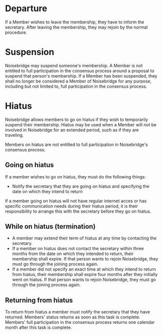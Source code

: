Departure
=========

If a Member wishes to leave the membership, they have to inform the secretary. After leaving the membership, they may rejoin by the normal procedure.


Suspension
==========

Noisebridge may suspend someone's membership. A Member is not entitled to full participation in the consensus process around a proposal to suspend that person's membership. If a Member has been suspended, they shall no longer be considered a Member of Noisebridge for any purpose, including but not limited to, full participation in the consensus process. 


Hiatus
======

Noisebridge allows members to go on hiatus if they wish to temporarily suspend their membership. Hiatus may be used when a Member will not be involved in Noisebridge for an extended period, such as if they are traveling.

Members on hiatus are not entitled to full participation in Noisebridge's consensus process.

Going on hiatus
---------------

If a member wishes to go on hiatus, they must do the following things:

* Notify the secretary that they are going on hiatus and specifying the date on which they intend to return

If a member going on hiatus will not have regular internet acces or has specific communication needs during their hiatus period, it is their responsibility to arrange this with the secretary before they go on hiatus. 

While on hiatus (termination)
-----------------------------

* A member may extend their term of hiatus at any time by contacting the secretary.
* If a member on hiatus does not contact the secretary within three months from the date on which they intended to return, their membership shall expire. If that person wants to rejoin Noisebridge, they must go through the joining process again.
* If a member did not specify an exact time at which they intend to return from hiatus, their membership shall expire four months after they initially went on hiatus. If that person wants to rejoin Noisebridge, they must go through the joining process again. 

Returning from hiatus
---------------------

To return from hiatus a member must notify the secretary that they have returned. Members' status returns as soon as this task is complete. Members' full participation in the consensus process returns one calendar month after this task is complete.
